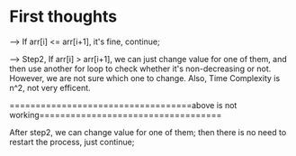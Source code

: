 # First thoughts

--> If arr[i] <= arr[i+1], it's fine, continue;

--> Step2, If arr[i] > arr[i+1], we can just change value for one of them, and then use another for loop to check whether it's non-decreasing or not. However, we are not sure which one to change. Also, Time Complexity is n^2, not very efficent. 

===================================above is not working===================================

After step2, we can change value for one of them; then there is no need to restart the process, just continue;

